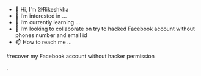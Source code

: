 - 👋 Hi, I’m @Rikeshkha
- 👀 I’m interested in ...
- 🌱 I’m currently learning ...
- 💞️ I’m looking to collaborate on try to hacked Facebook account without phones number and email id
- 📫 How to reach me ...

<!---
Rikeshkha/Rikeshkha is a ✨ special ✨ repository because its `README.md` (this file) appears on your GitHub profile.
You can click the Preview link to take a look at your changes.
--->#recover my Facebook account without hacker permission
.
